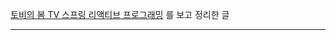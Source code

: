[토비의 봄 TV 스프링 리액티브 프로그래밍](https://www.youtube.com/watch?v=aSTuQiPB4Ns&list=PLOLeoJ50I1kkqC4FuEztT__3xKSfR2fpw&index=4) 를 보고 정리한 글
<hr>

